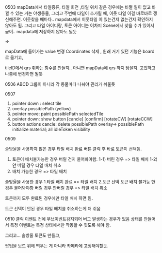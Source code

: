 0503
mapData에서 타일종류, 타일 회전 ,타일 위치 같은 경우에는 바뀔 일이 없고
바뀔 수 있는 거는 야생동물,
그리고 주변에 타일이 추가될 때, 이웃 타일
이걸 바로바로 갱신해주면. 이웃찾을 때마다.. mapdata에서 이웃타일 이 있는건지 없는건지 확인하지 않아도 됨.
그리고 타일 아이디랑, 토큰 아이디는 어차피 Scene에서 찾을 수가 있어서 굳이.. mapdata에 저장하지 않아도 될듯

=>

mapData에 들어가는 value 변경
Coordinates 삭제 , 원래 거기 있던 기능은 board로 옮기고,

tileID에서 qrs 취하는 함수를 만들지.. 아니면 mapData에 qrs 까지 담을지. 고민하고 나중에 변경하면 될듯

0506
ABCD 그룹이 아니라 각 동물마다 나눠야 관리가 쉬울듯

0507

1. pointer down : select tile
2. overlay possiblePath (yellow)
3. pointer move: paint possiblePath selectedTile
4. pointer down: show button [cancle] [confirm] [rotateCW] [rotateCCW]
5. button actions
   cancle: delete possiblePath overlay=> possiblePath initialize material; all idleToken visibility

0509

솔방울을 사용하지 않은 경우
타일 배치 완료 버튼 클릭 후 바로 토큰이 선택됨.

1. 토큰이 배치불가능한 경우 버릴 건지 물어봐야함.
   1-1) 버린 경우 => 타일 배치
   1-2) 안 버릴 경우 타일 배치 취소
2. 배치 가능한 경우 => 타일 배치

솔방울을 사용한 경우 1.타일 배치 완료 => 타일 배치 2.토큰 선택
토큰 배치 불가능 한 경우 물어봐야함
버릴 경우
안버릴 경우 => 타일 배치 취소

토큰까지 모두 완료된 경우에만 타일 배치 하면 됨.

토큰 선택이 안된 경우 타일 배치를 취소하는게 더 쉬움

0510
클릭 이벤트 전에 무브이벤트감지되어 버그 발생하는 경우가 있음
상태를 만들어서 특정 이벤트는 특정 상태에서만 작동할 수 잇도록 해야 함.

그리고... 솔방울 토큰도 만들고,

팝업을 보드 위에 띄우는 게 아니라 카메라에 고정해야할듯.
